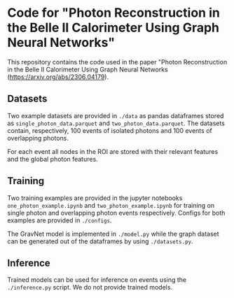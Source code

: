 # Code for "Photon Reconstruction in the Belle II Calorimeter Using Graph Neural Networks"

This repository contains the code used in the paper "Photon Reconstruction in the Belle II Calorimeter Using Graph Neural Networks (https://arxiv.org/abs/2306.04179).

## Datasets

Two example datasets are provided in `./data` as pandas dataframes stored as `single_photon_data.parquet` and `two_photon_data.parquet`. The datasets contain, respectively, 100 events of isolated photons and 100 events of overlapping photons.

For each event all nodes in the ROI are stored with their relevant features and the global photon features.

## Training

Two training examples are provided in the jupyter notebooks `one_photon_example.ipynb` and `two_photon_example.ipynb` for training on single photon and overlapping photon events respectively. Configs for both examples are provided in `./configs`.

The GravNet model is implemented in `./model.py` while the graph dataset can be generated out of the dataframes by using `./datasets.py`.

## Inference

Trained models can be used for inference on events using the `./inference.py` script. We do not provide trained models.